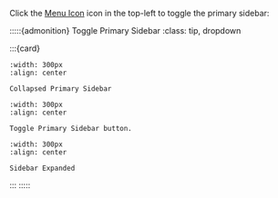 






Click the [Menu Icon](#menu-icon) icon in the top-left to toggle the primary sidebar:

:::::{admonition} Toggle Primary Sidebar
:class: tip, dropdown

:::{card}

```{figure} /_static/solo_app/Tips/PrimarySidebar/PrimarySidebar-Collapsed.jpeg
:width: 300px
:align: center

Collapsed Primary Sidebar

```

```{figure} /_static/solo_app/Tips/PrimarySidebar/PrimarySidebar-toggle.jpeg
:width: 300px
:align: center

Toggle Primary Sidebar button.

```

```{figure} /_static/solo_app/Tips/PrimarySidebar/PrimarySidebar-Open.jpeg
:width: 300px
:align: center

Sidebar Expanded

```



:::
:::::


